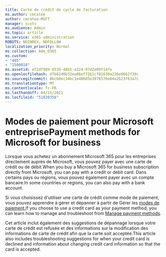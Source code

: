 ```yaml
---
title: Carte de crédit de cycle de facturation
ms.author: cmcatee
author: cmcatee-MSFT
manager: scotv
ms.audience: Admin
ms.topic: article
ms.service: o365-administration
ROBOTS: NOINDEX, NOFOLLOW
localization_priority: Normal
ms.collection: Adm_O365
ms.custom:
- "485"
- "1500018"
ms.assetid: ef2df989-8539-48b5-a324-97d2e09f14fe
ms.openlocfilehash: d7b8246b32ea86ef7261cf01639a226e8662f39c
ms.sourcegitcommit: 8bc60ec34bc1e40685e3976576e04a2623f63a7c
ms.translationtype: MT
ms.contentlocale: fr-FR
ms.lasthandoff: 04/15/2021
ms.locfileid: "51820356"
---
```

# <a name="payment-methods-for-microsoft-for-business"></a><span data-ttu-id="4cded-102">Modes de paiement pour Microsoft entreprise</span><span class="sxs-lookup"><span data-stu-id="4cded-102">Payment methods for Microsoft for business</span></span>

<span data-ttu-id="4cded-103">Lorsque vous achetez un abonnement Microsoft 365 pour les entreprises directement auprès de Microsoft, vous pouvez payer avec une carte de crédit ou de débit.</span><span class="sxs-lookup"><span data-stu-id="4cded-103">When you buy a Microsoft 365 for business subscription directly from Microsoft, you can pay with a credit or debit card.</span></span> <span data-ttu-id="4cded-104">Dans certains pays ou régions, vous pouvez également payer avec un compte bancaire.</span><span class="sxs-lookup"><span data-stu-id="4cded-104">In some countries or regions, you can also pay with a bank account.</span></span>
  
<span data-ttu-id="4cded-105">Si vous choisissez d'utiliser une carte de crédit comme mode de paiement, vous pouvez apprendre à gérer et dépanner à partir de Gérer les [modes de paiement.](https://docs.microsoft.com/microsoft-365/commerce/billing-and-payments/manage-payment-methods)</span><span class="sxs-lookup"><span data-stu-id="4cded-105">If you choose to use a credit card as your payment method, you can learn how to manage and troubleshoot from [Manage payment methods](https://docs.microsoft.com/microsoft-365/commerce/billing-and-payments/manage-payment-methods).</span></span>
  
<span data-ttu-id="4cded-106">Cet article inclut également des suggestions de dépannage lorsque votre carte de crédit est refusée et des informations sur la modification des informations de carte de crédit afin que la carte soit acceptée.</span><span class="sxs-lookup"><span data-stu-id="4cded-106">This article also includes troubleshooting suggestions for when your credit card is declined and information about changing credit card information so that the card is accepted.</span></span>